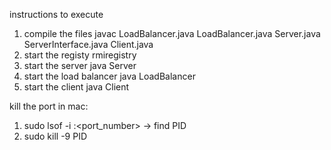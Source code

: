 instructions to execute

1) compile the files
    javac LoadBalancer.java LoadBalancer.java Server.java ServerInterface.java Client.java
3) start the registy
    rmiregistry
5) start the server
    java Server
7) start the load balancer
    java LoadBalancer
9) start the client
    java Client



kill the port in mac:
1)  sudo lsof -i :<port_number> -> find PID
2)  sudo kill -9 PID
